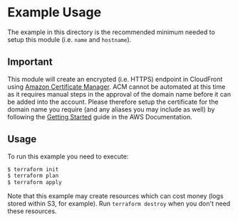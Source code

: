 # Example Usage

The example in this directory is the recommended minimum needed to setup this
module (i.e. `name` and `hostname`).

## Important

This module will create an encrypted (i.e. HTTPS) endpoint in CloudFront using
[Amazon Certificate Manager](https://aws.amazon.com/certificate-manager/). ACM
cannot be automated at this time as it requires manual steps in the approval
of the domain name before it can be added into the account. Please therefore
setup the certificate for the domain name you require (and any aliases you may
include as well) by following the
[Getting Started](http://docs.aws.amazon.com/acm/latest/userguide/gs.html) guide
in the AWS Documentation.

## Usage

To run this example you need to execute:

```bash
$ terraform init
$ terraform plan
$ terraform apply
```

Note that this example may create resources which can cost money (logs stored
within S3, for example). Run `terraform destroy` when you don't need these
resources.
